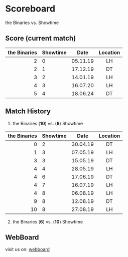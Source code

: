 # Scoreboard

the Binaries vs. Showtime


## Score (current match)

| the Binaries | Showtime  | Date     | Location |
|-------------:|-----------|----------|:--------:|
| 2            | 0         | 05.11.19 |LH        |
| 2            | 1         | 17.12.19 |DT        | 
| 3            | 2         | 14.01.19 |LH        | 
| 4            | 3         | 16.07.20 |LH        |
| 5            | 4         | 18.06.24 |DT        |


## Match History

1. the Binaries (**10**) vs. (**8**) Showtime

| the Binaries | Showtime  | Date     | Location |
|-------------:|-----------|----------|:--------:|
| 0            | 2         | 30.04.19 |DT        |
| 1            | 3         | 07.05.19 |LH        |
| 3            | 3         | 15.05.19 |DT        |
| 4            | 4         | 28.05.19 |LH        |
| 4            | 6         | 17.06.19 |DT        |
| 4            | 7         | 16.07.19 |LH        |
| 4            | 8         | 06.08.19 |LH        |
| 9            | 8         | 12.08.19 |DT        |
| 10           | 8         | 27.08.19 |LH        |

2. the Binaries (**6**) vs. (**10**) Showtime

## WebBoard

visit us on: [webboard](https://georgmeyer23.github.io/scoreboard/)
